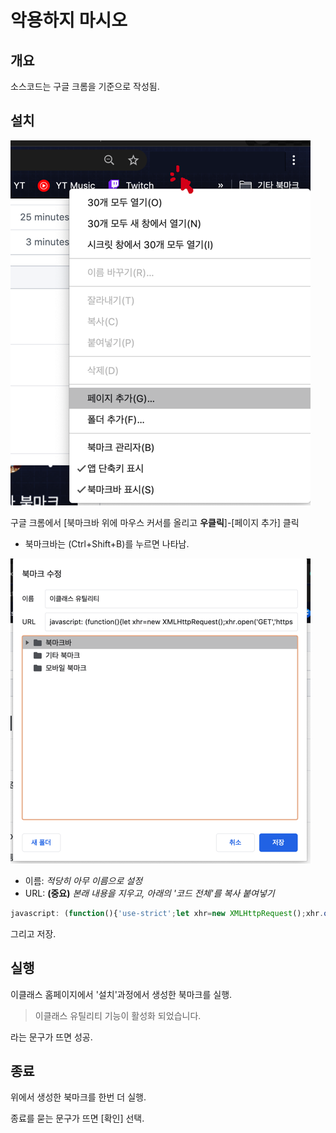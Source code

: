 
# 악용하지 마시오

## 개요
소스코드는 구글 크롬을 기준으로 작성됨.

## 설치

![페이지 추가](img/1s.png)

구글 크롬에서 [북마크바 위에 마우스 커서를 올리고 **우클릭**]-[페이지 추가] 클릭
* 북마크바는 (Ctrl+Shift+B)를 누르면 나타남.

![북마크 수정](img/2s.png)

* 이름: *적당히 아무 이름으로 설정*
* URL: **(중요)** *본래 내용을 지우고, 아래의 '코드 전체'를 복사 붙여넣기*

```javascript
javascript: (function(){'use-strict';let xhr=new XMLHttpRequest();xhr.open('GET','https://raw.githubusercontent.com/Hepheir/web_functions/dgu-eclass/dgu-eclass/linker-compressed.js');xhr.onreadystatechange=()=>{if(xhr.readyState==XMLHttpRequest.DONE)eval(xhr.responseText);};xhr.send();})();
```

그리고 저장.

## 실행
이클래스 홈페이지에서 '설치'과정에서 생성한 북마크를 실행.

> 이클래스 유틸리티 기능이 활성화 되었습니다.

라는 문구가 뜨면 성공.

## 종료
위에서 생성한 북마크를 한번 더 실행.

종료를 묻는 문구가 뜨면 [확인] 선택.
